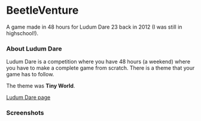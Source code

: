 # BeetleVenture

A game made in 48 hours for Ludum Dare 23 back in 2012 (I was still in highschool!).

### About Ludum Dare
Ludum Dare is a competition where you have 48 hours (a weekend) where you
have to make a complete game from scratch. There is a theme that your game has
to follow.

The theme was **Tiny World**.

[Ludum Dare page](http://ludumdare.com/compo/ludum-dare-23/?action=preview&uid=8224)

### Screenshots